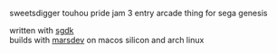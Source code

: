 sweetsdigger
touhou pride jam 3 entry
arcade thing for sega genesis

written with [sgdk](https://github.com/Stephane-D/SGDK)\
builds with [marsdev](https://github.com/andwn/marsdev) on macos silicon and arch linux
